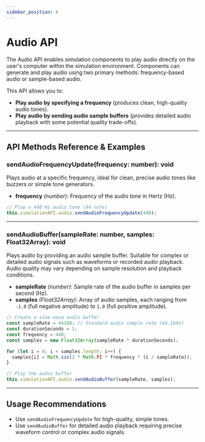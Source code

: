 ```yaml
---
sidebar_position: 6
---
```


# Audio API

The Audio API enables simulation components to play audio directly on the user's computer within the simulation environment. Components can generate and play audio using two primary methods: frequency-based audio or sample-based audio.

This API allows you to:

- **Play audio by specifying a frequency** (produces clean, high-quality audio tones).
- **Play audio by sending audio sample buffers** (provides detailed audio playback with some potential quality trade-offs).

---

## API Methods Reference & Examples

### sendAudioFrequencyUpdate(frequency: number): void

Plays audio at a specific frequency, ideal for clean, precise audio tones like buzzers or simple tone generators.

- **frequency** *(number)*: Frequency of the audio tone in Hertz (Hz).

```typescript
// Play a 440 Hz audio tone (A4 note)
this.simulationAPI.audio.sendAudioFrequencyUpdate(440);
```

---

### sendAudioBuffer(sampleRate: number, samples: Float32Array): void

Plays audio by providing an audio sample buffer. Suitable for complex or detailed audio signals such as waveforms or recorded audio playback. Audio quality may vary depending on sample resolution and playback conditions.

- **sampleRate** *(number)*: Sample rate of the audio buffer in samples per second (Hz).
- **samples** *(Float32Array)*: Array of audio samples, each ranging from `-1.0` (full negative amplitude) to `1.0` (full positive amplitude).

```typescript
// Create a sine wave audio buffer
const sampleRate = 44100; // Standard audio sample rate (44.1kHz)
const durationSeconds = 1;
const frequency = 440;
const samples = new Float32Array(sampleRate * durationSeconds);

for (let i = 0; i < samples.length; i++) {
  samples[i] = Math.sin(2 * Math.PI * frequency * (i / sampleRate));
}

// Play the audio buffer
this.simulationAPI.audio.sendAudioBuffer(sampleRate, samples);
```

---

## Usage Recommendations

- Use `sendAudioFrequencyUpdate` for high-quality, simple tones.
- Use `sendAudioBuffer` for detailed audio playback requiring precise waveform control or complex audio signals.

